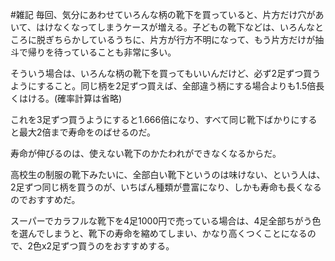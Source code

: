 #雑記
毎回、気分にあわせていろんな柄の靴下を買っていると、片方だけ穴があいて、はけなくなってしまうケースが増える。子どもの靴下などは、いろんなところに脱ぎちらかしているうちに、片方が行方不明になって、もう片方だけが抽斗で帰りを待っていることも非常に多い。

そういう場合は、いろんな柄の靴下を買ってもいいんだけど、必ず2足ずつ買うようにすること。同じ柄を2足ずつ買えば、全部違う柄にする場合よりも1.5倍長くはける。(確率計算は省略)

これを3足ずつ買うようにすると1.666倍になり、すべて同じ靴下ばかりにすると最大2倍まで寿命をのばせるのだ。

寿命が伸びるのは、使えない靴下のかたわれができなくなるからだ。

高校生の制服の靴下みたいに、全部白い靴下というのは味けない、という人は、2足ずつ同じ柄を買うのが、いちばん種類が豊富になり、しかも寿命も長くなるのでおすすめだ。

スーパーでカラフルな靴下を4足1000円で売っている場合は、4足全部ちがう色を選んでしまうと、靴下の寿命を縮めてしまい、かなり高くつくことになるので、2色x2足ずつ買うのをおすすめする。




